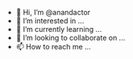 - 👋 Hi, I’m @anandactor
- 👀 I’m interested in ...
- 🌱 I’m currently learning ...
- 💞️ I’m looking to collaborate on ...
- 📫 How to reach me ...

<!---
anandactor/anandactor is a ✨ special ✨ repository because its `README.md` (this file) appears on your GitHub profile.
You can click the Preview link to take a look at your changes.
--->
